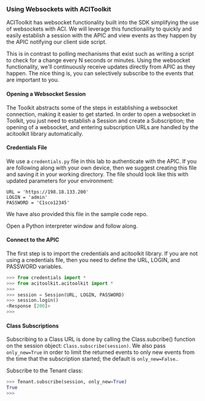 ### Using Websockets with ACIToolkit
ACIToolkit has websocket functionality built into the SDK simplifying the use of websockets with ACI. We will leverage this functionaility to quickly and easily establish a session with the APIC and view events as they happen by the APIC notifying our client side script.

This is in contrast to polling mechanisms that exist such as writing a script to check for a change every N seconds or minutes. Using the websocket functionality, we'll continuously receive updates directly from APIC as they happen.  The nice thing is, you can selectively subscribe to the events that are important to you.

#### Opening a Websocket Session
The Toolkit abstracts some of the steps in establishing a websocket connection, making it easier to get started. In order to open a websocket in Toolkit, you just need to establish a Session and create a Subscription; the opening of a websocket, and entering subscription URLs are handled by the acitoolkit library automatically.

#### Credentials File
We use a `credentials.py` file in this lab to authenticate with the APIC. If you are following along with your own device, then we suggest creating this file and saving it in your working directory. The file should look like this with updated parameters for your environment:
```
URL = 'https://198.18.133.200'
LOGIN = 'admin'
PASSWORD = 'C1sco12345'
```

We have also provided this file in the sample code repo.

Open a Python interpreter window and follow along.

#### Connect to the APIC
The first step is to import the credentials and acitoolkit library. If you are not using a credentials file, then you need to define the URL, LOGIN, and PASSWORD variables.
```python
>>> from credentials import *
>>> from acitoolkit.acitoolkit import *
>>> 
>>> session = Session(URL, LOGIN, PASSWORD)
>>> session.login()
<Response [200]>
>>> 
```

#### Class Subscriptions
Subscribing to a Class URL is done by calling the Class.subcribe() function on the session object: `Class.subscribe(session)`. We also pass `only_new=True` in order to limit the returned events to only new events from the time that the subscription started; the default is `only_new=False`..

Subscribe to the Tenant class:
```python
>>> Tenant.subscribe(session, only_new=True)
True
>>>  
```
